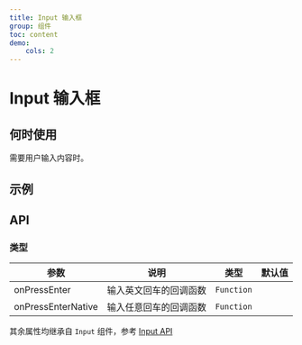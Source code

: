 ```yaml
---
title: Input 输入框
group: 组件
toc: content
demo:
    cols: 2
---
```


# Input 输入框

## 何时使用

需要用户输入内容时。

## 示例

<code src="./demos/input/basic.tsx" title="基础使用" description="通过回车键触发 onSearch 事件"></code>

## API

### 类型

| 参数               | 说明                   | 类型       | 默认值 |
| ------------------ | ---------------------- | ---------- | ------ |
| onPressEnter       | 输入英文回车的回调函数 | `Function` |
| onPressEnterNative | 输入任意回车的回调函数 | `Function` |        |

其余属性均继承自 `Input` 组件，参考 [Input API](https://4x.ant.design/components/input-cn/#Input)

